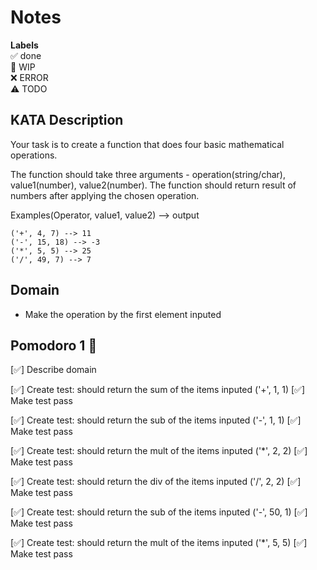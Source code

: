 # Notes

**Labels**  
✅ done  
🚧 WIP  
❌ ERROR  
⚠️ TODO

## KATA Description
Your task is to create a function that does four basic mathematical operations.

The function should take three arguments - operation(string/char), value1(number), value2(number).
The function should return result of numbers after applying the chosen operation.

Examples(Operator, value1, value2) --> output
````
('+', 4, 7) --> 11
('-', 15, 18) --> -3
('*', 5, 5) --> 25
('/', 49, 7) --> 7
````

## Domain 
- Make the operation by the first element inputed

## Pomodoro 1 🍅
[✅] Describe domain

[✅] Create test: should return the sum of the items inputed ('+', 1, 1)
[✅] Make test pass

[✅] Create test: should return the sub of the items inputed ('-', 1, 1)
[✅] Make test pass

[✅] Create test: should return the mult of the items inputed ('*', 2, 2)
[✅] Make test pass

[✅] Create test: should return the div of the items inputed ('/', 2, 2)
[✅] Make test pass

[✅] Create test: should return the sub of the items inputed ('-', 50, 1)
[✅] Make test pass

[✅] Create test: should return the mult of the items inputed ('*', 5, 5)
[✅] Make test pass